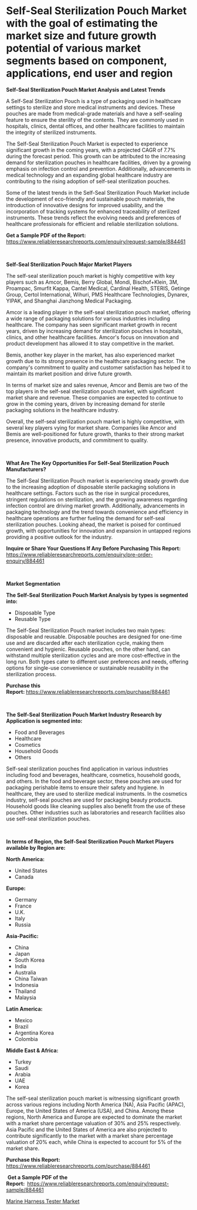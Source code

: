 <p><h1>Self-Seal Sterilization Pouch Market with the goal of estimating the market size and future growth potential of various market segments based on component, applications, end user and region</h1></p><p><strong>Self-Seal Sterilization Pouch Market Analysis and Latest Trends</strong></p>
<p><p>A Self-Seal Sterilization Pouch is a type of packaging used in healthcare settings to sterilize and store medical instruments and devices. These pouches are made from medical-grade materials and have a self-sealing feature to ensure the sterility of the contents. They are commonly used in hospitals, clinics, dental offices, and other healthcare facilities to maintain the integrity of sterilized instruments.</p><p>The Self-Seal Sterilization Pouch Market is expected to experience significant growth in the coming years, with a projected CAGR of 7.7% during the forecast period. This growth can be attributed to the increasing demand for sterilization pouches in healthcare facilities, driven by a growing emphasis on infection control and prevention. Additionally, advancements in medical technology and an expanding global healthcare industry are contributing to the rising adoption of self-seal sterilization pouches.</p><p>Some of the latest trends in the Self-Seal Sterilization Pouch Market include the development of eco-friendly and sustainable pouch materials, the introduction of innovative designs for improved usability, and the incorporation of tracking systems for enhanced traceability of sterilized instruments. These trends reflect the evolving needs and preferences of healthcare professionals for efficient and reliable sterilization solutions.</p></p>
<p><strong>Get a Sample PDF of the Report:&nbsp;</strong> <a href="https://www.reliableresearchreports.com/enquiry/request-sample/884461">https://www.reliableresearchreports.com/enquiry/request-sample/884461</a></p>
<p>&nbsp;</p>
<p><strong>Self-Seal Sterilization Pouch Major Market Players</strong></p>
<p><p>The self-seal sterilization pouch market is highly competitive with key players such as Amcor, Bemis, Berry Global, Mondi, Bischof+Klein, 3M, Proampac, Smurfit Kappa, Cantel Medical, Cardinal Health, STERIS, Getinge Group, Certol International, Wihuri, PMS Healthcare Technologies, Dynarex, YIPAK, and Shanghai Jianzhong Medical Packaging.</p><p>Amcor is a leading player in the self-seal sterilization pouch market, offering a wide range of packaging solutions for various industries including healthcare. The company has seen significant market growth in recent years, driven by increasing demand for sterilization pouches in hospitals, clinics, and other healthcare facilities. Amcor's focus on innovation and product development has allowed it to stay competitive in the market.</p><p>Bemis, another key player in the market, has also experienced market growth due to its strong presence in the healthcare packaging sector. The company's commitment to quality and customer satisfaction has helped it to maintain its market position and drive future growth.</p><p>In terms of market size and sales revenue, Amcor and Bemis are two of the top players in the self-seal sterilization pouch market, with significant market share and revenue. These companies are expected to continue to grow in the coming years, driven by increasing demand for sterile packaging solutions in the healthcare industry.</p><p>Overall, the self-seal sterilization pouch market is highly competitive, with several key players vying for market share. Companies like Amcor and Bemis are well-positioned for future growth, thanks to their strong market presence, innovative products, and commitment to quality.</p></p>
<p>&nbsp;</p>
<p><strong>What Are The Key Opportunities For Self-Seal Sterilization Pouch Manufacturers?</strong></p>
<p><p>The Self-Seal Sterilization Pouch market is experiencing steady growth due to the increasing adoption of disposable sterile packaging solutions in healthcare settings. Factors such as the rise in surgical procedures, stringent regulations on sterilization, and the growing awareness regarding infection control are driving market growth. Additionally, advancements in packaging technology and the trend towards convenience and efficiency in healthcare operations are further fueling the demand for self-seal sterilization pouches. Looking ahead, the market is poised for continued growth, with opportunities for innovation and expansion in untapped regions providing a positive outlook for the industry.</p></p>
<p><strong>Inquire or Share Your Questions If Any Before Purchasing This Report:</strong> <a href="https://www.reliableresearchreports.com/enquiry/pre-order-enquiry/884461">https://www.reliableresearchreports.com/enquiry/pre-order-enquiry/884461</a></p>
<p>&nbsp;</p>
<p><strong>Market Segmentation</strong></p>
<p><strong>The Self-Seal Sterilization Pouch Market Analysis by types is segmented into:</strong></p>
<p><ul><li>Disposable Type</li><li>Reusable Type</li></ul></p>
<p><p>The Self-Seal Sterilization Pouch market includes two main types: disposable and reusable. Disposable pouches are designed for one-time use and are discarded after each sterilization cycle, making them convenient and hygienic. Reusable pouches, on the other hand, can withstand multiple sterilization cycles and are more cost-effective in the long run. Both types cater to different user preferences and needs, offering options for single-use convenience or sustainable reusability in the sterilization process.</p></p>
<p><strong>Purchase this Report:&nbsp;</strong><a href="https://www.reliableresearchreports.com/purchase/884461">https://www.reliableresearchreports.com/purchase/884461</a></p>
<p>&nbsp;</p>
<p><strong>The Self-Seal Sterilization Pouch Market Industry Research by Application is segmented into:</strong></p>
<p><ul><li>Food and Beverages</li><li>Healthcare</li><li>Cosmetics</li><li>Household Goods</li><li>Others</li></ul></p>
<p><p>Self-seal sterilization pouches find application in various industries including food and beverages, healthcare, cosmetics, household goods, and others. In the food and beverage sector, these pouches are used for packaging perishable items to ensure their safety and hygiene. In healthcare, they are used to sterilize medical instruments. In the cosmetics industry, self-seal pouches are used for packaging beauty products. Household goods like cleaning supplies also benefit from the use of these pouches. Other industries such as laboratories and research facilities also use self-seal sterilization pouches.</p></p>
<p>&nbsp;</p>
<p><strong>In terms of Region, the Self-Seal Sterilization Pouch Market Players available by Region are:</strong></p>
<p>
    <p> <strong> North America: </strong>
        <ul>
            <li>United States</li>
            <li>Canada</li>
        </ul>
        </p> 
    <p> <strong> Europe: </strong>
        <ul>
            <li>Germany</li>
            <li>France</li>
            <li>U.K.</li>
            <li>Italy</li>
            <li>Russia</li>
        </ul>
        </p> 
    <p> <strong> Asia-Pacific: </strong>
        <ul>
            <li>China</li>
            <li>Japan</li>
            <li>South Korea</li>
            <li>India</li>
            <li>Australia</li>
            <li>China Taiwan</li>
            <li>Indonesia</li>
            <li>Thailand</li>
            <li>Malaysia</li>
        </ul>
        </p> 
    <p> <strong> Latin America: </strong>
        <ul>
            <li>Mexico</li>
            <li>Brazil</li>
            <li>Argentina Korea</li>
            <li>Colombia</li>
        </ul>
        </p> 
    <p> <strong> Middle East & Africa: </strong>
        <ul>
            <li>Turkey</li>
            <li>Saudi</li>
            <li>Arabia</li>
            <li>UAE</li>
            <li>Korea</li>
        </ul>
    </p>
    </p>
<p><p>The self-seal sterilization pouch market is witnessing significant growth across various regions including North America (NA), Asia Pacific (APAC), Europe, the United States of America (USA), and China. Among these regions, North America and Europe are expected to dominate the market with a market share percentage valuation of 30% and 25% respectively. Asia Pacific and the United States of America are also projected to contribute significantly to the market with a market share percentage valuation of 20% each, while China is expected to account for 5% of the market share.</p></p>
<p><strong>Purchase this Report: </strong><a href="https://www.reliableresearchreports.com/purchase/884461">https://www.reliableresearchreports.com/purchase/884461</a></p>
<p>&nbsp;<strong>Get a Sample PDF of the Report:&nbsp;&nbsp;</strong><a href="https://www.reliableresearchreports.com/enquiry/request-sample/884461">https://www.reliableresearchreports.com/enquiry/request-sample/884461</a></p>
<p><strong></strong></p>
<p><p><a href="https://three-jumbo-f6d.notion.site/Marine-Harness-Tester-Market-with-the-goal-of-estimating-the-market-size-and-future-growth-potential-673b4c6a2a8c4eae83710578113e6512">Marine Harness Tester Market</a></p></p>